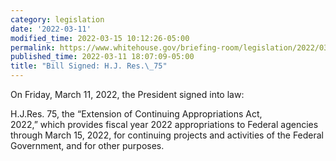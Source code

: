 ```yaml
---
category: legislation
date: '2022-03-11'
modified_time: 2022-03-15 10:12:26-05:00
permalink: https://www.whitehouse.gov/briefing-room/legislation/2022/03/11/bill-signed-h-j-res-75/
published_time: 2022-03-11 18:07:09-05:00
title: "Bill Signed: H.J. Res.\_75"
---
```

 
On Friday, March 11, 2022, the President signed into law:

H.J.Res. 75, the “Extension of Continuing Appropriations Act,
2022,” which provides fiscal year 2022 appropriations to Federal
agencies through March 15, 2022, for continuing projects and activities
of the Federal Government, and for other purposes.
